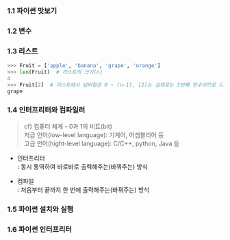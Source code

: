 ### 1.1 파이썬 맛보기  

### 1.2 변수  

### 1.3 리스트  
```py
>>> Fruit = ['apple', 'banana', 'grape', 'orange']
>>> len(Fruit)  # 리스트의 크기(n)
4
>>> Fruit[2]  # 리스트에서 넘버링은 0 ~ (n-1), [2]는 실제로는 3번째 인수이므로 다음과 같다.
grape
```

### 1.4 인터프리터와 컴파일러  
> cf) 컴퓨터 체계 - 0과 1의 비트(bit)  
> 저급 언어(low-level language): 기계어, 어셈블리어 등  
> 고급 언어(hight-level language): C/C++, python, Java 등  

* 인터프리터  
: 동시 통역하여 바로바로 출력해주는(바꿔주는) 방식  

* 컴파일  
: 처음부터 끝까지 한 번에 출력해주는(바꿔주는) 방식  

### 1.5 파이썬 설치와 실행
### 1.6 파이썬 인터프리터
